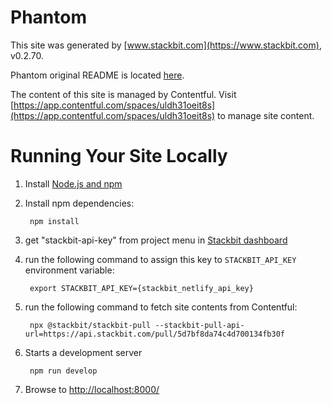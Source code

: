# Phantom

This site was generated by [www.stackbit.com](https://www.stackbit.com), v0.2.70.

Phantom original README is located [here](./README.theme.md).

The content of this site is managed by Contentful. Visit [https://app.contentful.com/spaces/uldh31oeit8s](https://app.contentful.com/spaces/uldh31oeit8s) to manage site content.

# Running Your Site Locally

1. Install [Node.js and npm](https://nodejs.org/en/)

1. Install npm dependencies:

        npm install

1. get "stackbit-api-key" from project menu in [Stackbit dashboard](https://app.stackbit.com/dashboard)

1. run the following command to assign this key to `STACKBIT_API_KEY` environment variable:

        export STACKBIT_API_KEY={stackbit_netlify_api_key}

1. run the following command to fetch site contents from Contentful:

        npx @stackbit/stackbit-pull --stackbit-pull-api-url=https://api.stackbit.com/pull/5d7bf8da74c4d700134fb30f

1. Starts a development server

        npm run develop

1. Browse to [http://localhost:8000/](http://localhost:8000/)
